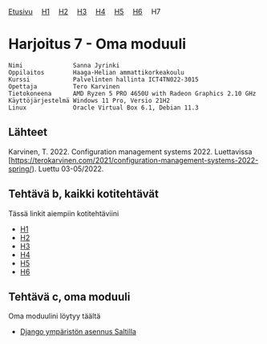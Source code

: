 [Etusivu](index.html) 
&emsp;[H1](h1.html)
&emsp;[H2](h2.html)
&emsp;[H3](h3.html)
&emsp;[H4](h4.html)
&emsp;[H5](h5.html)
&emsp;[H6](h6.html)
&emsp;H7

# Harjoitus 7 - Oma moduuli

```
Nimi              Sanna Jyrinki
Oppilaitos        Haaga-Helian ammattikorkeakoulu
Kurssi            Palvelinten hallinta ICT4TN022-3015
Opettaja          Tero Karvinen
Tietokoneena      AMD Ryzen 5 PRO 4650U with Radeon Graphics 2.10 GHz
Käyttöjärjestelmä Windows 11 Pro, Versio 21H2
Linux             Oracle Virtual Box 6.1, Debian 11.3
```

## Lähteet

Karvinen, T. 2022. Configuration management systems 2022. Luettavissa [https://terokarvinen.com/2021/configuration-management-systems-2022-spring/). Luettu 03-05/2022.

## Tehtävä b, kaikki kotitehtävät

Tässä linkit aiempiin kotitehtäviini
- [H1](h1.html)
- [H2](h2.html)
- [H3](h3.html)
- [H4](h4.html)
- [H5](h5.html)
- [H6](h6.html)

## Tehtävä c, oma moduuli

Oma moduulini löytyy täältä
- [Django ympäristön asennus Saltilla](https://github.com/jyrinsan/hh_saltproject)